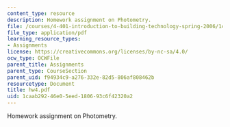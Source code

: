 ```yaml
---
content_type: resource
description: Homework assignment on Photometry.
file: /courses/4-401-introduction-to-building-technology-spring-2006/1caab29246e05eed180693c6f42320a2_hw4.pdf
file_type: application/pdf
learning_resource_types:
- Assignments
license: https://creativecommons.org/licenses/by-nc-sa/4.0/
ocw_type: OCWFile
parent_title: Assignments
parent_type: CourseSection
parent_uid: f94934c9-a276-332e-82d5-806af808462b
resourcetype: Document
title: hw4.pdf
uid: 1caab292-46e0-5eed-1806-93c6f42320a2
---
```

Homework assignment on Photometry.